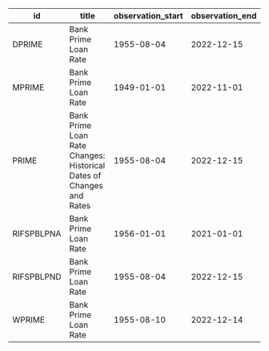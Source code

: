 | id         | title                                                               | observation_start   | observation_end   |
|------------|---------------------------------------------------------------------|---------------------|-------------------|
| DPRIME     | Bank Prime Loan Rate                                                | 1955-08-04          | 2022-12-15        |
| MPRIME     | Bank Prime Loan Rate                                                | 1949-01-01          | 2022-11-01        |
| PRIME      | Bank Prime Loan Rate Changes: Historical Dates of Changes and Rates | 1955-08-04          | 2022-12-15        |
| RIFSPBLPNA | Bank Prime Loan Rate                                                | 1956-01-01          | 2021-01-01        |
| RIFSPBLPND | Bank Prime Loan Rate                                                | 1955-08-04          | 2022-12-15        |
| WPRIME     | Bank Prime Loan Rate                                                | 1955-08-10          | 2022-12-14        |